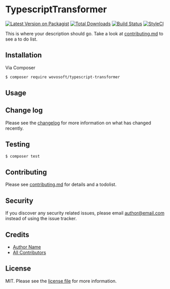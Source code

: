 # TypescriptTransformer

[![Latest Version on Packagist][ico-version]][link-packagist]
[![Total Downloads][ico-downloads]][link-downloads]
[![Build Status][ico-travis]][link-travis]
[![StyleCI][ico-styleci]][link-styleci]

This is where your description should go. Take a look at [contributing.md](contributing.md) to see a to do list.

## Installation

Via Composer

``` bash
$ composer require wovosoft/typescript-transformer
```

## Usage

## Change log

Please see the [changelog](changelog.md) for more information on what has changed recently.

## Testing

``` bash
$ composer test
```

## Contributing

Please see [contributing.md](contributing.md) for details and a todolist.

## Security

If you discover any security related issues, please email author@email.com instead of using the issue tracker.

## Credits

- [Author Name][link-author]
- [All Contributors][link-contributors]

## License

MIT. Please see the [license file](license.md) for more information.

[ico-version]: https://img.shields.io/packagist/v/wovosoft/typescript-transformer.svg?style=flat-square
[ico-downloads]: https://img.shields.io/packagist/dt/wovosoft/typescript-transformer.svg?style=flat-square
[ico-travis]: https://img.shields.io/travis/wovosoft/typescript-transformer/master.svg?style=flat-square
[ico-styleci]: https://styleci.io/repos/12345678/shield

[link-packagist]: https://packagist.org/packages/wovosoft/typescript-transformer
[link-downloads]: https://packagist.org/packages/wovosoft/typescript-transformer
[link-travis]: https://travis-ci.org/wovosoft/typescript-transformer
[link-styleci]: https://styleci.io/repos/12345678
[link-author]: https://github.com/wovosoft
[link-contributors]: ../../contributors
